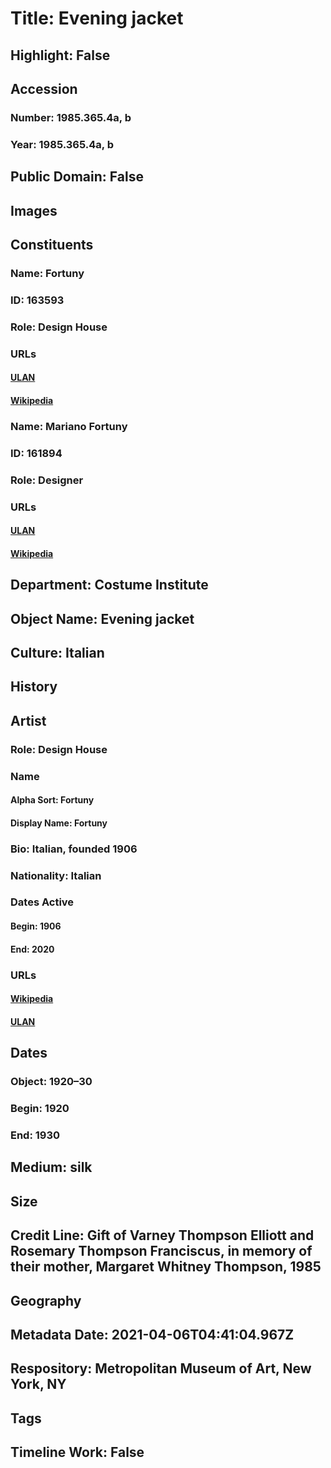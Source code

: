 # Title: Evening jacket
## Highlight: False
## Accession
### Number: 1985.365.4a, b
### Year: 1985.365.4a, b
## Public Domain: False
## Images
## Constituents
### Name: Fortuny
### ID: 163593
### Role: Design House
### URLs
#### [ULAN](http://vocab.getty.edu/page/ulan/500460349)
#### [Wikipedia](https://www.wikidata.org/wiki/Q64337351)
### Name: Mariano Fortuny
### ID: 161894
### Role: Designer
### URLs
#### [ULAN](http://vocab.getty.edu/page/ulan/500036186)
#### [Wikipedia](https://www.wikidata.org/wiki/Q1113061)
## Department: Costume Institute
## Object Name: Evening jacket
## Culture: Italian
## History
## Artist
### Role: Design House
### Name
#### Alpha Sort: Fortuny
#### Display Name: Fortuny
### Bio: Italian, founded 1906
### Nationality: Italian
### Dates Active
#### Begin: 1906
#### End: 2020
### URLs
#### [Wikipedia](https://www.wikidata.org/wiki/Q64337351)
#### [ULAN](http://vocab.getty.edu/page/ulan/500460349)
## Dates
### Object: 1920–30
### Begin: 1920
### End: 1930
## Medium: silk
## Size
## Credit Line: Gift of Varney Thompson Elliott and Rosemary Thompson Franciscus, in memory of their mother, Margaret Whitney Thompson, 1985
## Geography
## Metadata Date: 2021-04-06T04:41:04.967Z
## Respository: Metropolitan Museum of Art, New York, NY
## Tags
## Timeline Work: False